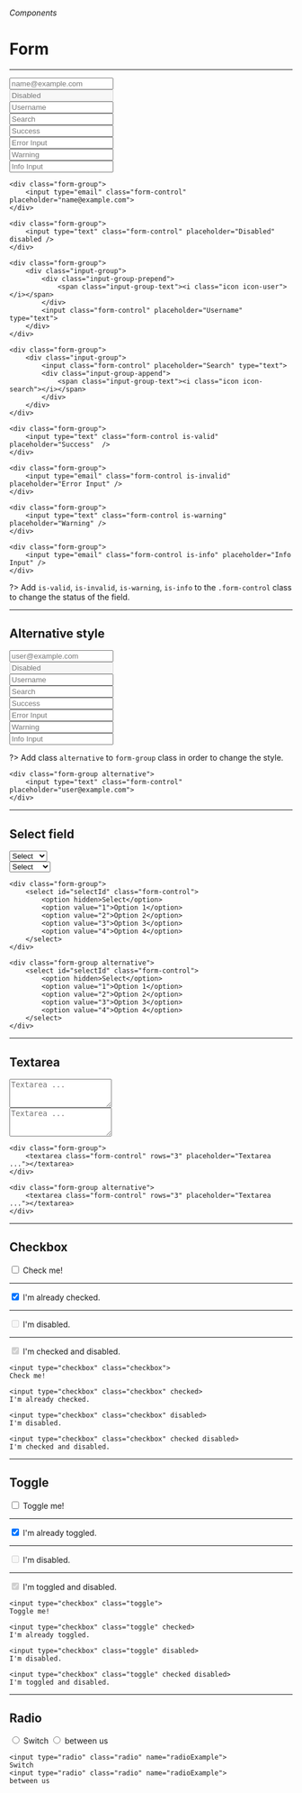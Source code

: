 <h6 class="text-muted text-uppercase">Components</h6>
<h1 class="h3 font-secondary">Form</h1>
<hr class="border-bottom my-5">

<div class="box">
    <form>
        <div class="row">
            <div class="col-md-6">
            <div class="form-group">
                <input type="email" class="form-control" placeholder="name@example.com">
            </div>
            </div>
            <div class="col-md-6">
            <div class="form-group">
                <input type="text" placeholder="Disabled" class="form-control" disabled />
            </div>
            </div>
        </div>
        <div class="row">
            <div class="col-md-6">
            <div class="form-group">
                <div class="input-group">
                <div class="input-group-prepend">
                    <span class="input-group-text"><i class="icon icon-user"></i></span>
                </div>
                <input class="form-control" placeholder="Username" type="text">
                </div>
            </div>
            </div>
            <div class="col-md-6">
            <div class="form-group">
                <div class="input-group">
                <input class="form-control" placeholder="Search" type="text">
                <div class="input-group-append">
                    <span class="input-group-text"><i class="icon icon-search"></i></span>
                </div>
                </div>
            </div>
            </div>
        </div>
        <div class="row">
            <div class="col-md-6">
            <div class="form-group">
                <input type="text" placeholder="Success" class="form-control is-valid" />
            </div>
            </div>
            <div class="col-md-6">
            <div class="form-group">
                <input type="email" placeholder="Error Input" class="form-control is-invalid" />
            </div>
            </div>
        </div>
        <div class="row">
            <div class="col-md-6">
            <div class="form-group">
                <input type="text" placeholder="Warning" class="form-control is-warning" />
            </div>
            </div>
            <div class="col-md-6">
            <div class="form-group">
                <input type="email" placeholder="Info Input" class="form-control is-info" />
            </div>
            </div>
        </div>
    </form>
</div>


    <div class="form-group">
        <input type="email" class="form-control" placeholder="name@example.com">
    </div>

    <div class="form-group">
        <input type="text" class="form-control" placeholder="Disabled" disabled />
    </div>

    <div class="form-group">
        <div class="input-group">
            <div class="input-group-prepend">
                <span class="input-group-text"><i class="icon icon-user"></i></span>
            </div>
            <input class="form-control" placeholder="Username" type="text">
        </div>
    </div>

    <div class="form-group">
        <div class="input-group">
            <input class="form-control" placeholder="Search" type="text">
            <div class="input-group-append">
                <span class="input-group-text"><i class="icon icon-search"></i></span>
            </div>
        </div>
    </div>

    <div class="form-group">
        <input type="text" class="form-control is-valid" placeholder="Success"  />
    </div>

    <div class="form-group">
        <input type="email" class="form-control is-invalid" placeholder="Error Input" />
    </div>

    <div class="form-group">
        <input type="text" class="form-control is-warning" placeholder="Warning" />
    </div>

    <div class="form-group">
        <input type="email" class="form-control is-info" placeholder="Info Input" />
    </div>
?> Add `is-valid`, `is-invalid`, `is-warning`, `is-info` to the `.form-control` class to change the status of the field.

<hr class="border-bottom">

<h2 class="h4">Alternative style</h2>

<div class="box">
    <form>
        <div class="row">
            <div class="col-md-6">
            <div class="form-group alternative">
                <input type="email" class="form-control" placeholder="user@example.com">
            </div>
            </div>
            <div class="col-md-6">
            <div class="form-group alternative">
                <input type="text" placeholder="Disabled" class="form-control" disabled />
            </div>
            </div>
        </div>
        <div class="row">
            <div class="col-md-6">
            <div class="form-group alternative">
                <div class="input-group mb-4">
                <div class="input-group-prepend">
                    <span class="input-group-text"><i class="icon icon-user"></i></span>
                </div>
                <input class="form-control" placeholder="Username" type="text">
                </div>
            </div>
            </div>
            <div class="col-md-6">
            <div class="form-group alternative">
                <div class="input-group mb-4">
                <input class="form-control" placeholder="Search" type="text">
                <div class="input-group-append">
                    <span class="input-group-text"><i class="icon icon-search"></i></span>
                </div>
                </div>
            </div>
            </div>
        </div>
        <div class="row">
            <div class="col-md-6">
            <div class="form-group alternative">
                <input type="text" placeholder="Success" class="form-control is-valid" />
            </div>
            </div>
            <div class="col-md-6">
            <div class="form-group alternative">
                <input type="email" placeholder="Error Input" class="form-control is-invalid" />
            </div>
            </div>
        </div>
        <div class="row">
            <div class="col-md-6">
            <div class="form-group alternative">
                <input type="text" placeholder="Warning" class="form-control is-warning" />
            </div>
            </div>
            <div class="col-md-6">
            <div class="form-group alternative">
                <input type="email" placeholder="Info Input" class="form-control is-info" />
            </div>
            </div>
        </div>
    </form>
</div>

?> Add class `alternative` to `form-group` class in order to change the style.

    <div class="form-group alternative">
        <input type="text" class="form-control" placeholder="user@example.com">
    </div>

<hr class="border-bottom">

<h2 class="h4">Select field</h2>

<form class="box">
    <div class="row">
        <div class="col">
            <div class="form-group">
                <select id="selectId" class="form-control">
                    <option hidden>Select</option>
                    <option value="1">Default</option>
                    <option value="2">System</option>
                    <option value="3">Select</option>
                    <option value="4">List</option>
                </select>
            </div>
        </div>
        <div class="col">
            <div class="form-group alternative">
                <select id="selectId" class="form-control">
                    <option hidden>Select</option>
                    <option value="1">Option 1</option>
                    <option value="2">Option 2</option>
                    <option value="3">Option 3</option>
                    <option value="4">Option 4</option>
                </select>
            </div>
        </div>
    </div>
</form>

    <div class="form-group">
        <select id="selectId" class="form-control">
            <option hidden>Select</option>
            <option value="1">Option 1</option>
            <option value="2">Option 2</option>
            <option value="3">Option 3</option>
            <option value="4">Option 4</option>
        </select>
    </div>

    <div class="form-group alternative">
        <select id="selectId" class="form-control">
            <option hidden>Select</option>
            <option value="1">Option 1</option>
            <option value="2">Option 2</option>
            <option value="3">Option 3</option>
            <option value="4">Option 4</option>
        </select>
    </div>
<hr class="border-bottom">

<h2 class="h4">Textarea</h2>

<div class="box">
    <div class="row">
        <div class="col-6">
            <div class="form-group">
                <textarea class="form-control" rows="3" placeholder="Textarea ..."></textarea>
            </div>
        </div>
        <div class="col-6">
            <div class="form-group alternative">
                <textarea class="form-control" rows="3" placeholder="Textarea ..."></textarea>
            </div>
        </div>
    </div>
</div>

    <div class="form-group">
        <textarea class="form-control" rows="3" placeholder="Textarea ..."></textarea>
    </div>

    <div class="form-group alternative">
        <textarea class="form-control" rows="3" placeholder="Textarea ..."></textarea>
    </div>
<hr class="border-bottom">

<h2 class="h4">Checkbox</h2>

<div class="box">
    <input type="checkbox" class="checkbox">
    Check me!
    <hr>
    <input type="checkbox" class="checkbox" checked>
    I'm already checked.
    <hr>
    <input type="checkbox" class="checkbox" disabled>
    I'm disabled.
    <hr>
    <input type="checkbox" class="checkbox" checked disabled>
    I'm checked and disabled.
</div>

    <input type="checkbox" class="checkbox">
    Check me!

    <input type="checkbox" class="checkbox" checked>
    I'm already checked.

    <input type="checkbox" class="checkbox" disabled>
    I'm disabled.

    <input type="checkbox" class="checkbox" checked disabled>
    I'm checked and disabled.

<hr class="border-bottom">

<h2 class="h4">Toggle</h2>

<div class="box">
    <input type="checkbox" class="toggle">
    Toggle me!
    <hr>
    <input type="checkbox" class="toggle" checked>
    I'm already toggled.
    <hr>
    <input type="checkbox" class="toggle" disabled>
    I'm disabled.
    <hr>
    <input type="checkbox" class="toggle" checked disabled>
    I'm toggled and disabled.
</div>

    <input type="checkbox" class="toggle">
    Toggle me!
    
    <input type="checkbox" class="toggle" checked>
    I'm already toggled.
    
    <input type="checkbox" class="toggle" disabled>
    I'm disabled.
    
    <input type="checkbox" class="toggle" checked disabled>
    I'm toggled and disabled.

<hr class="border-bottom">

<h2 class="h4">Radio</h2>

<div class="box">
    <input type="radio" class="radio" name="radio">
    Switch
    <input type="radio" class="radio" name="radio">
    between us
</div>

    <input type="radio" class="radio" name="radioExample">
    Switch
    <input type="radio" class="radio" name="radioExample">
    between us